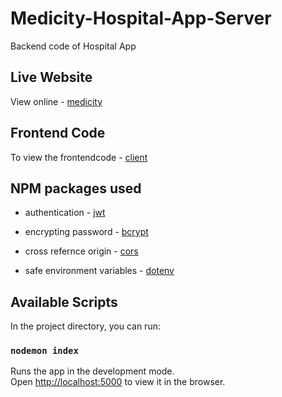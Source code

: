 # Medicity-Hospital-App-Server

Backend code of  Hospital App 

## Live Website

View online - [medicity](https://medicity-5b5.pages.dev/)

## Frontend Code

To view the frontendcode - [client](https://github.com/deva-raja/medicity-hospital-client)

## NPM packages used

* authentication - [jwt](https://jwt.io/)

* encrypting password - [bcrypt](https://www.npmjs.com/package/bcrypt)

* cross refernce origin  - [cors](https://www.npmjs.com/package/cors)

* safe environment variables - [dotenv](https://www.npmjs.com/package/dotenv)

## Available Scripts

In the project directory, you can run:

### `nodemon index`

Runs the app in the development mode.\
Open [http://localhost:5000](http://localhost:5000) to view it in the browser.
